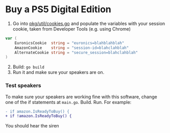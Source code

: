# Buy a PS5 Digital Edition

1. Go into [pkg/util/cookies.go](https://github.com/drpaneas/ps5amazon/blob/main/pkg/util/cookies.go) and populate the variables with your session cookie, taken from Developer Tools (e.g. using Chrome)

```go
var (
	EuronicsCookie  string = "euronics=blahblahblah"
	AmazonCookie    string = "session-id=blahclahblah"
	AlternateCookie string = "secure_session=blahclahblah"
)
```

2. Build: `go build`
3. Run it and make sure your speakers are on.

### Test speakers

To make sure your speakers are working fine with this software, change one of the if statements at `main.go`. Build. Run.
For example:

```diff
- if amazon.IsReadyToBuy() {
+ if !amazon.IsReadyToBuy() {
```

You should hear the siren
